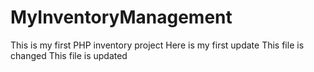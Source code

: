 # MyInventoryManagement

This is my first PHP inventory project
Here  is my first update
This file is changed
This file is updated
